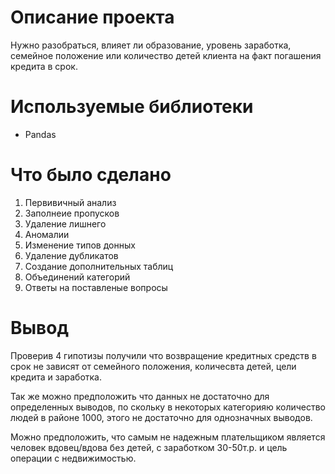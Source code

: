 # Описание проекта

Нужно разобраться, влияет ли образование, уровень заработка, семейное положение или количество детей клиента на факт погашения кредита в срок.

# Используемые библиотеки

- Pandas

# Что было сделано

1. Первивичный анализ
2. Заполнеие пропусков
3. Удаление лишнего 
4. Аномалии
5. Изменение типов донных
6. Удаление дубликатов
7. Создание дополнительных таблиц 
8. Объединений категорий
9. Ответы на поставленые вопросы

# Вывод

Проверив 4 гипотизы получили что возвращение кредитных средств в срок не зависят от семейного положения, количесвта детей, цели кредита и заработка.

Так же можно предположить что данных не достаточно для определенных выводов, по скольку в некоторых категорияю количество людей в районе 1000, этого не достаточно для однозначных выводов.

Можно предположить, что самым не надежным плательщиком является человек вдовец/вдова без детей, с заработком 30-50т.р. и цель операции с недвижимостью.
